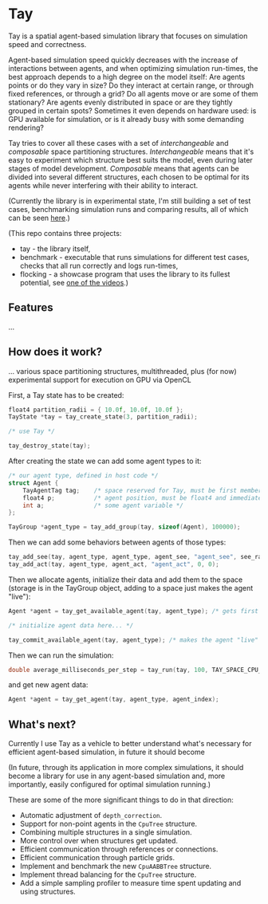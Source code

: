 # Tay

Tay is a spatial agent-based simulation library that focuses on simulation speed and correctness.

Agent-based simulation speed quickly decreases with the increase of interactions between agents, and when optimizing simulation run-times, the best approach depends to a high degree on the model itself: Are agents points or do they vary in size? Do they interact at certain range, or through fixed references, or through a grid? Do all agents move or are some of them stationary? Are agents evenly distributed in space or are they tightly grouped in certain spots? Sometimes it even depends on hardware used: is GPU available for simulation, or is it already busy with some demanding rendering?

Tay tries to cover all these cases with a set of *interchangeable* and *composable* space partitioning structures. *Interchangeable* means that it's easy to experiment which structure best suits the model, even during later stages of model development. *Composable* means that agents can be divided into several different structures, each chosen to be optimal for its agents while never interfering with their ability to interact.


(Currently the library is in experimental state, I'm still building a set of test cases, benchmarking simulation runs and comparing results, all of which can be seen [here](https://bcace.github.io/tay.html).)

(This repo contains three projects:
* tay - the library itself,
* benchmark - executable that runs simulations for different test cases, checks that all run correctly and logs run-times,
* flocking - a showcase program that uses the library to its fullest potential, see [one of the videos](https://www.youtube.com/watch?v=DD93xIQqz5s).)

## Features

...

## How does it work?

... various space partitioning structures, multithreaded, plus (for now) experimental support for execution on GPU via OpenCL

First, a Tay state has to be created:

```C
float4 partition_radii = { 10.0f, 10.0f, 10.0f };
TayState *tay = tay_create_state(3, partition_radii);

/* use Tay */

tay_destroy_state(tay);
```

After creating the state we can add some agent types to it:

```C
/* our agent type, defined in host code */
struct Agent {
    TayAgentTag tag;    /* space reserved for Tay, must be first member */
    float4 p;           /* agent position, must be float4 and immediately follow tag */
    int a;              /* some agent variable */
};

TayGroup *agent_type = tay_add_group(tay, sizeof(Agent), 100000);
```

Then we can add some behaviors between agents of those types:

```C
tay_add_see(tay, agent_type, agent_type, agent_see, "agent_see", see_radii, 0, 0);
tay_add_act(tay, agent_type, agent_act, "agent_act", 0, 0);
```

Then we allocate agents, initialize their data and add them to the space (storage is in the TayGroup object, adding to a space just makes the agent "live"):

```C
Agent *agent = tay_get_available_agent(tay, agent_type); /* gets first available "dead" agent from storage */

/* initialize agent data here... */

tay_commit_available_agent(tay, agent_type); /* makes the agent "live" */
```

Then we can run the simulation:

```C
double average_milliseconds_per_step = tay_run(tay, 100, TAY_SPACE_CPU_GRID, 1);
```

and get new agent data:

```C
Agent *agent = tay_get_agent(tay, agent_type, agent_index);
```

## What's next?

Currently I use Tay as a vehicle to better understand what's necessary for efficient agent-based simulation, in future it should become

(In future, through its application in more complex simulations, it should become a library for use in any agent-based simulation and, more importantly, easily configured for optimal simulation running.)

These are some of the more significant things to do in that direction:

* Automatic adjustment of `depth_correction`.
* Support for non-point agents in the `CpuTree` structure.
* Combining multiple structures in a single simulation.
* More control over when structures get updated.
* Efficient communication through references or connections.
* Efficient communication through particle grids.
* Implement and benchmark the new `CpuAABBTree` structure.
* Implement thread balancing for the `CpuTree` structure.
* Add a simple sampling profiler to measure time spent updating and using structures.
